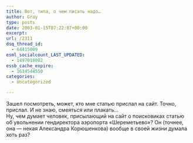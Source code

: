 ```yaml
---
title: Вот, типа, о чем писать надо…
author: Gray
type: posts
date: 2003-01-15T07:22:07+00:00
excerpt:
url: /2311
dsq_thread_id:
  - 64415009
esml_socialcount_LAST_UPDATED:
  - 1497018002
essb_cache_expire:
  - 1614544550
categories:
  - Uncategorized

---
```








Зашел посмотреть, может, кто мне статью прислал на сайт. Точно, прислал. И не знаю, смеяться или плакать&#8230;  
Ну, чем думает человек, присылающий на сайт о поисковиках статью об увольнении гендиректора аэропорта &#171;Шереметьево&#187;? Он (точнее, она &#8212; некая Александра Корюшенкова) вообще в своей жизни думала хоть раз?